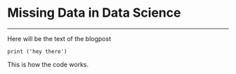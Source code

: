# Missing Data in Data Science

--- 

Here will be the text of the blogpost

```{python}
print ('hey there')
```

This is how the code works. 
